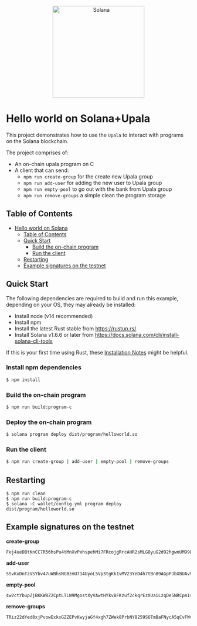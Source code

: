 <p align="center">
  <a href="https://solana.com">
    <img alt="Solana" src="https://i.imgur.com/uBVzyX3.png" width="250" />
  </a>
</p>

# Hello world on Solana+Upala

This project demonstrates how to use the `Upala` to
interact with programs on the Solana blockchain.

The project comprises of:

* An on-chain upala program on C
* A client that can send:
  * `npm run create-group` for the create new Upala group
  * `npm run add-user` for adding the new user to Upala group
  * `npm run empty-pool` to go out with the bank from Upala group
  * `npm run remove-groups` a simple clean the program storage

## Table of Contents
- [Hello world on Solana](#hello-world-on-solana)
  - [Table of Contents](#table-of-contents)
  - [Quick Start](#quick-start)
    - [Build the on-chain program](#build-the-on-chain-program)
    - [Run the client](#run-the-client)
  - [Restarting](#restarting)
  - [Example signatures on the testnet](#example-signatures-on-the-testnet)


## Quick Start

The following dependencies are required to build and run this example, depending
on your OS, they may already be installed:

- Install node (v14 recommended)
- Install npm
- Install the latest Rust stable from https://rustup.rs/
- Install Solana v1.6.6 or later from
  https://docs.solana.com/cli/install-solana-cli-tools

If this is your first time using Rust, these [Installation
Notes](README-installation-notes.md) might be helpful.


### Install npm dependencies

```bash
$ npm install
```

### Build the on-chain program

```bash
$ npm run build:program-c
```

### Deploy the on-chain program

```bash
$ solana program deploy dist/program/helloworld.so
```

### Run the client

```bash
$ npm run create-group | add-user | empty-pool | remove-groups
```

## Restarting

```
$ npm run clean
$ npm run build:program-c
$ solana -C wallet/config.yml program deploy dist/program/helloworld.so
```


## Example signatures on the testnet

**create-group**
```
Fej4ueDBtKnCC7R56hsPu4tMnXvPxhspehMi7FRcojgRrcAHR2sMLG8yuG2d92hgwnUM998Vu5NhbAbPUe1u2bv
```

**add-user**
```
5SvKxDnTzVSYbv47uWBhsNGBzmU714UyoL5Vp3tgKk1vMV23YeD4h7tBn89AGpPJbXBUAvVUnr3DBNiwzLDs1gHF
```

**empty-pool**
```
4w2ctYbupZjBKKW8Z2CptLTLW9MgostXyVAwtHYkvBFKzuf2ckqrEzXUaiLzqDe5NRCpm1sZgNDasRXm1uF6ite4
```

**remove-groups**
```
TRiz22dYed8xjPvowExkxGZZEPvKwyjaGf4xgh7ZWek8PrbNY8259S6TmBaFNycA5qCvFWvpJqMXcdNy7syRPqL
```

